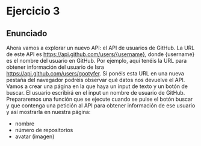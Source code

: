 # Ejercicio 3

## Enunciado

Ahora vamos a explorar un nuevo API: el API de usuarios de GitHub. La URL de este API es https://api.github.com/users/{username}, donde {username} es el nombre del usuario en GitHub. Por ejemplo, aquí tenéis la URL para obtener información del usuario de Isra https://api.github.com/users/gootyfer. Si ponéis esta URL en una nueva pestaña del navegador podréis observar qué datos nos devuelve el API.
Vamos a crear una página en la que haya un input de texto y un botón de buscar. El usuario escribirá en el input un nombre de usuario de GitHub. Prepararemos una función que se ejecute cuando se pulse el botón buscar y que contenga una petición al API para obtener información de ese usuario y así mostrarla en nuestra página:

- nombre
- número de repositorios
- avatar (imagen)
